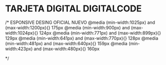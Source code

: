 # TARJETA DIGITAL DIGITALCODE



/*
ESPONSIVE DESING OFICIAL NUEVO
@media (min-width:1025px) and (max-width:1200px){}     175px
@media (min-width:900px)  and (max-width:1024px){}     124px
@media (min-width:771px)  and (max-width:899px){}      129px
@media (min-width:641px)  and (max-width:770px){}      128px
@media (min-width:481px)  and (max-width:640px){}      159px
@media (min-width:423px)  and (max-width:480px){}      160px



*/